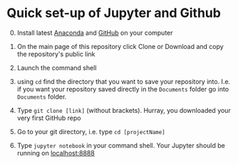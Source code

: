 # Quick set-up of Jupyter and Github

0) Install latest [Anaconda]() and [GitHub]() on your computer

1) On the main page of this repository click Clone or Download and copy the repository's public link
2) Launch the command shell
3) using `cd` find the directory that you want to save your repository into. I.e. if you want your repository saved directly in the `Documents` folder go into `Documents` folder.
4) Type `git clone [link]` (without brackets).
Hurray, you downloaded your very first GitHub repo
5) Go to your git directory, i.e. type `cd [projectName]`
6) Type `jupyter notebook` in your command shell.
Your Jupyter should be running on [localhost:8888](http:\\localhost:8888)
